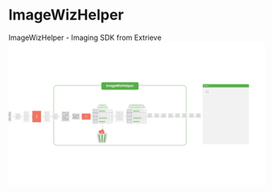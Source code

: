 # ImageWizHelper
ImageWizHelper - Imaging SDK from Extrieve
<img class="img-fluid" src="https://raw.githubusercontent.com/ExtrieveTechnologies/ImageWizHelper/main/ImageWizHelper.gif?raw=true" alt="img-verification">
